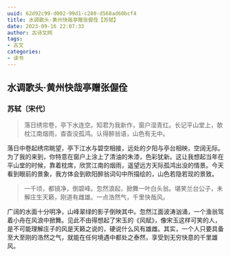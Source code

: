 ```yaml
---
uuid: 62d92c99-d002-99d1-c280-d568ad60bcf4
title: 水调歌头·黄州快哉亭赠张偓佺【苏轼】
date: 2023-09-16 22:07:33
author: 古诗文网
tags:
- 古文
categories:
- 读书
---
```

## 水调歌头·黄州快哉亭赠张偓佺
### 苏轼〔宋代〕

> 落日绣帘卷，亭下水连空。知君为我新作，窗户湿青红。长记平山堂上，欹枕江南烟雨，杳杳没孤鸿。认得醉翁语，山色有无中。

落日中卷起绣帘眺望，亭下江水与碧空相接，远处的夕阳与亭台相映，空阔无际。为了我的来到，你特意在窗户上涂上了清油的朱漆，色彩犹新。这让我想起当年在平山堂的时候，靠着枕席，欣赏江南的烟雨，遥望远方天际孤鸿出没的情景。今天看到眼前的景象，我方体会到欧阳醉翁词句中所描绘的，山色若隐若现的景致。

>一千顷，都镜净，倒碧峰。忽然浪起，掀舞一叶白头翁。堪笑兰台公子，未解庄生天籁，刚道有雌雄。一点浩然气，千里快哉风。

广阔的水面十分明净，山峰翠绿的影子倒映其中。忽然江面波涛汹涌，一个渔翁驾着小舟在风浪中掀舞。见此不由得想起了宋玉的《风赋》，像宋玉这样可笑的人，是不可能理解庄子的风是天籁之说的，硬说什么风有雄雌。其实，一个人只要具备至大至刚的浩然之气，就能在任何境遇中都处之泰然，享受到无穷快意的千里雄风。
